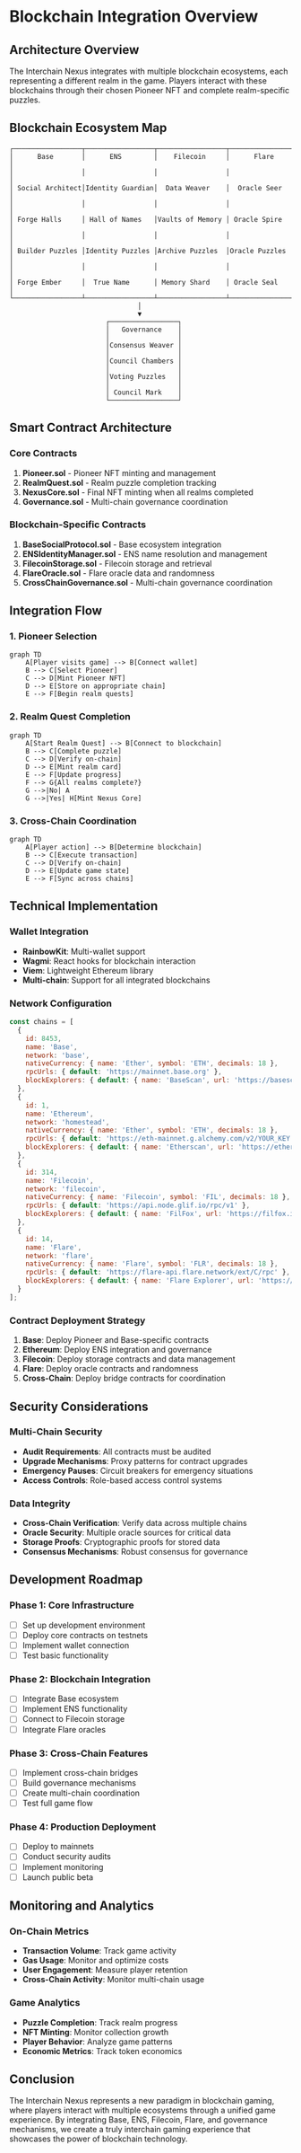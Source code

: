 # Blockchain Integration Overview

## Architecture Overview

The Interchain Nexus integrates with multiple blockchain ecosystems, each representing a different realm in the game. Players interact with these blockchains through their chosen Pioneer NFT and complete realm-specific puzzles.

## Blockchain Ecosystem Map

```
┌─────────────────┬─────────────────┬─────────────────┬─────────────────┐
│      Base       │      ENS        │    Filecoin     │      Flare      │
│                 │                 │                 │                 │
│ Social Architect│Identity Guardian│  Data Weaver    │  Oracle Seer    │
│                 │                 │                 │                 │
│ Forge Halls     │ Hall of Names   │Vaults of Memory │ Oracle Spire    │
│                 │                 │                 │                 │
│ Builder Puzzles │Identity Puzzles │Archive Puzzles  │Oracle Puzzles   │
│                 │                 │                 │                 │
│ Forge Ember     │  True Name      │ Memory Shard    │ Oracle Seal     │
└─────────────────┴─────────────────┴─────────────────┴─────────────────┘
                                │
                                ▼
                        ┌─────────────────┐
                        │   Governance    │
                        │                 │
                        │Consensus Weaver │
                        │                 │
                        │Council Chambers │
                        │                 │
                        │Voting Puzzles   │
                        │                 │
                        │ Council Mark    │
                        └─────────────────┘
```

## Smart Contract Architecture

### Core Contracts

1. **Pioneer.sol** - Pioneer NFT minting and management
2. **RealmQuest.sol** - Realm puzzle completion tracking
3. **NexusCore.sol** - Final NFT minting when all realms completed
4. **Governance.sol** - Multi-chain governance coordination

### Blockchain-Specific Contracts

1. **BaseSocialProtocol.sol** - Base ecosystem integration
2. **ENSIdentityManager.sol** - ENS name resolution and management
3. **FilecoinStorage.sol** - Filecoin storage and retrieval
4. **FlareOracle.sol** - Flare oracle data and randomness
5. **CrossChainGovernance.sol** - Multi-chain governance coordination

## Integration Flow

### 1. Pioneer Selection
```mermaid
graph TD
    A[Player visits game] --> B[Connect wallet]
    B --> C[Select Pioneer]
    C --> D[Mint Pioneer NFT]
    D --> E[Store on appropriate chain]
    E --> F[Begin realm quests]
```

### 2. Realm Quest Completion
```mermaid
graph TD
    A[Start Realm Quest] --> B[Connect to blockchain]
    B --> C[Complete puzzle]
    C --> D[Verify on-chain]
    D --> E[Mint realm card]
    E --> F[Update progress]
    F --> G{All realms complete?}
    G -->|No| A
    G -->|Yes| H[Mint Nexus Core]
```

### 3. Cross-Chain Coordination
```mermaid
graph TD
    A[Player action] --> B[Determine blockchain]
    B --> C[Execute transaction]
    C --> D[Verify on-chain]
    D --> E[Update game state]
    E --> F[Sync across chains]
```

## Technical Implementation

### Wallet Integration
- **RainbowKit**: Multi-wallet support
- **Wagmi**: React hooks for blockchain interaction
- **Viem**: Lightweight Ethereum library
- **Multi-chain**: Support for all integrated blockchains

### Network Configuration
```javascript
const chains = [
  {
    id: 8453,
    name: 'Base',
    network: 'base',
    nativeCurrency: { name: 'Ether', symbol: 'ETH', decimals: 18 },
    rpcUrls: { default: 'https://mainnet.base.org' },
    blockExplorers: { default: { name: 'BaseScan', url: 'https://basescan.org' } }
  },
  {
    id: 1,
    name: 'Ethereum',
    network: 'homestead',
    nativeCurrency: { name: 'Ether', symbol: 'ETH', decimals: 18 },
    rpcUrls: { default: 'https://eth-mainnet.g.alchemy.com/v2/YOUR_KEY' },
    blockExplorers: { default: { name: 'Etherscan', url: 'https://etherscan.io' } }
  },
  {
    id: 314,
    name: 'Filecoin',
    network: 'filecoin',
    nativeCurrency: { name: 'Filecoin', symbol: 'FIL', decimals: 18 },
    rpcUrls: { default: 'https://api.node.glif.io/rpc/v1' },
    blockExplorers: { default: { name: 'FilFox', url: 'https://filfox.info' } }
  },
  {
    id: 14,
    name: 'Flare',
    network: 'flare',
    nativeCurrency: { name: 'Flare', symbol: 'FLR', decimals: 18 },
    rpcUrls: { default: 'https://flare-api.flare.network/ext/C/rpc' },
    blockExplorers: { default: { name: 'Flare Explorer', url: 'https://flare-explorer.flare.network' } }
  }
];
```

### Contract Deployment Strategy
1. **Base**: Deploy Pioneer and Base-specific contracts
2. **Ethereum**: Deploy ENS integration and governance
3. **Filecoin**: Deploy storage contracts and data management
4. **Flare**: Deploy oracle contracts and randomness
5. **Cross-Chain**: Deploy bridge contracts for coordination

## Security Considerations

### Multi-Chain Security
- **Audit Requirements**: All contracts must be audited
- **Upgrade Mechanisms**: Proxy patterns for contract upgrades
- **Emergency Pauses**: Circuit breakers for emergency situations
- **Access Controls**: Role-based access control systems

### Data Integrity
- **Cross-Chain Verification**: Verify data across multiple chains
- **Oracle Security**: Multiple oracle sources for critical data
- **Storage Proofs**: Cryptographic proofs for stored data
- **Consensus Mechanisms**: Robust consensus for governance

## Development Roadmap

### Phase 1: Core Infrastructure
- [ ] Set up development environment
- [ ] Deploy core contracts on testnets
- [ ] Implement wallet connection
- [ ] Test basic functionality

### Phase 2: Blockchain Integration
- [ ] Integrate Base ecosystem
- [ ] Implement ENS functionality
- [ ] Connect to Filecoin storage
- [ ] Integrate Flare oracles

### Phase 3: Cross-Chain Features
- [ ] Implement cross-chain bridges
- [ ] Build governance mechanisms
- [ ] Create multi-chain coordination
- [ ] Test full game flow

### Phase 4: Production Deployment
- [ ] Deploy to mainnets
- [ ] Conduct security audits
- [ ] Implement monitoring
- [ ] Launch public beta

## Monitoring and Analytics

### On-Chain Metrics
- **Transaction Volume**: Track game activity
- **Gas Usage**: Monitor and optimize costs
- **User Engagement**: Measure player retention
- **Cross-Chain Activity**: Monitor multi-chain usage

### Game Analytics
- **Puzzle Completion**: Track realm progress
- **NFT Minting**: Monitor collection growth
- **Player Behavior**: Analyze game patterns
- **Economic Metrics**: Track token economics

## Conclusion

The Interchain Nexus represents a new paradigm in blockchain gaming, where players interact with multiple ecosystems through a unified game experience. By integrating Base, ENS, Filecoin, Flare, and governance mechanisms, we create a truly interchain gaming experience that showcases the power of blockchain technology.
